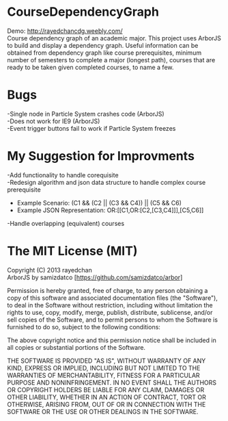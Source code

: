 CourseDependencyGraph
=====================
Demo: http://rayedchancdg.weebly.com/  
Course dependency graph of an academic major. This project uses ArborJS to build and display a dependency graph. Useful information can be obtained from dependency graph like course prerequisites, minimum number of semesters to complete a major (longest path), courses that are ready to be taken given completed courses, to name a few.

Bugs
=====================
-Single node in Particle System crashes code (ArborJS)  
-Does not work for IE9 (ArborJS)  
-Event trigger buttons fail to work if Particle System freezes  

My Suggestion for Improvments
=====================
-Add functionality to handle corequisite  
-Redesign algorithm and json data structure to handle complex course prerequisite  
+ Example Scenario: (C1 && (C2 || (C3 && C4)) || (C5 && C6)  
+ Example JSON Representation: OR:[[C1,OR:[C2,[C3,C4]]],[C5,C6]]  

-Handle overlapping (equivalent) courses  

The MIT License (MIT)
=====================

Copyright (C) 2013 rayedchan  
ArborJS by samizdatco [https://github.com/samizdatco/arbor]  

Permission is hereby granted, free of charge, to any person obtaining a copy of this software and associated documentation files (the "Software"), to deal in the Software without restriction, including without limitation the rights to use, copy, modify, merge, publish, distribute, sublicense, and/or sell copies of the Software, and to permit persons to whom the Software is furnished to do so, subject to the following conditions:

The above copyright notice and this permission notice shall be included in all copies or substantial portions of the Software.

THE SOFTWARE IS PROVIDED "AS IS", WITHOUT WARRANTY OF ANY KIND, EXPRESS OR IMPLIED, INCLUDING BUT NOT LIMITED TO THE WARRANTIES OF MERCHANTABILITY, FITNESS FOR A PARTICULAR PURPOSE AND NONINFRINGEMENT. IN NO EVENT SHALL THE AUTHORS OR COPYRIGHT HOLDERS BE LIABLE FOR ANY CLAIM, DAMAGES OR OTHER LIABILITY, WHETHER IN AN ACTION OF CONTRACT, TORT OR OTHERWISE, ARISING FROM, OUT OF OR IN CONNECTION WITH THE SOFTWARE OR THE USE OR OTHER DEALINGS IN THE SOFTWARE.
